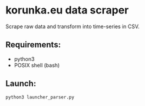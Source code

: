 
# korunka.eu data scraper

Scrape raw data and transform into time-series in CSV.

## Requirements:
  - python3
  - POSIX shell (bash)

## Launch:

```
python3 launcher_parser.py
```
